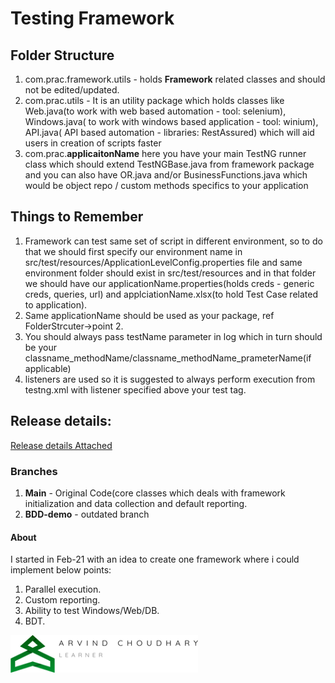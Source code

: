 
# Testing Framework

## Folder Structure 
 1. com.prac.framework.utils - holds **Framework** related classes and should not be edited/updated.
 2. com.prac.utils - It is an utility package which holds classes like Web.java(to work with web based automation - tool: selenium), Windows.java( to work with windows based application - tool: winium), API.java( API based automation - libraries: RestAssured) which will aid users in creation of scripts faster
 3. com.prac.**applicaitonName** here you have your main TestNG runner class which should extend TestNGBase.java from framework package and you can also have OR.java and/or BusinessFunctions.java which would be object repo / custom methods specifics to your application

## Things to Remember
1. Framework can test same set of script in different environment, so to do that we should first specify our environment name in src/test/resources/ApplicationLevelConfig.properties file and same environment folder should exist in src/test/resources and in that folder we should have our applicationName.properties(holds creds - generic creds, queries, url) and applciationName.xlsx(to hold Test Case related to application).
2. Same applicationName should be used as your package, ref FolderStrcuter->point 2.
3. You should always pass testName parameter in log which in turn should be your classname_methodName/classname_methodName_prameterName(if applicable)
4. listeners are used so it is suggested to always perform execution from testng.xml with listener specified above your test tag. 

## Release details:
[Release details Attached](https://github.com/Arvind142/Temp-Testing/blob/master/Releases.properties)

### Branches
1.	**Main** -  Original Code(core classes which deals with framework initialization and data collection and default reporting.
2.	**BDD-demo** - outdated branch

#### About
I started in Feb-21 with an idea to create one framework where i could implement below points:
1. Parallel execution.
2. Custom reporting.
3. Ability to test Windows/Web/DB.
4. BDT.

<img src="img/Arvind-Choudhary-V0.0.1.png" alt="logo" width="300" height="60"/>
